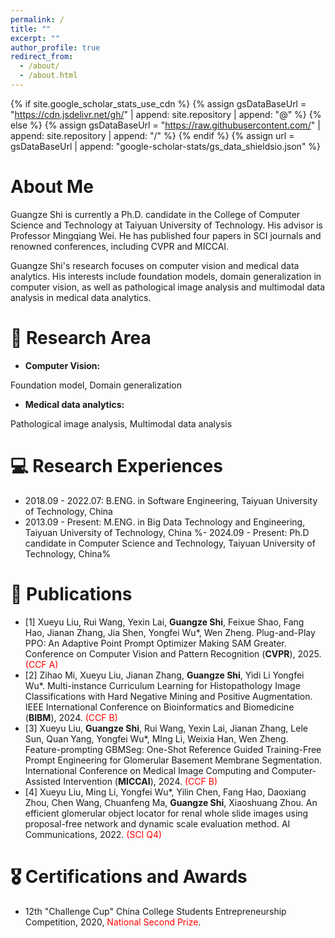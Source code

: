 ```yaml
---
permalink: /
title: ""
excerpt: ""
author_profile: true
redirect_from: 
  - /about/
  - /about.html
---
```


{% if site.google_scholar_stats_use_cdn %}
{% assign gsDataBaseUrl = "https://cdn.jsdelivr.net/gh/" | append: site.repository | append: "@" %}
{% else %}
{% assign gsDataBaseUrl = "https://raw.githubusercontent.com/" | append: site.repository | append: "/" %}
{% endif %}
{% assign url = gsDataBaseUrl | append: "google-scholar-stats/gs_data_shieldsio.json" %}

<span class='anchor' id='about-me'></span>

# **About Me**

Guangze Shi is currently a Ph.D. candidate in the College of Computer Science and Technology at Taiyuan University of Technology. His advisor is Professor Mingqiang Wei. He has published four papers in SCI journals and renowned conferences, including CVPR and MICCAI.

 

Guangze Shi's research focuses on computer vision and medical data analytics. His interests include foundation models, domain generalization in computer vision, as well as pathological image analysis and multimodal data analysis in medical data analytics.



# 📜 Research Area
- **Computer Vision:** 

Foundation model, Domain generalization

- **Medical data analytics:**

Pathological image analysis, Multimodal data analysis


# 💻 Research Experiences
- 2018.09 - 2022.07: B.ENG. in Software Engineering, Taiyuan University of Technology, China
- 2013.09 - Present: M.ENG. in Big Data Technology and Engineering, Taiyuan University of Technology, China
%- 2024.09 - Present: Ph.D candidate in Computer Science and Technology, Taiyuan University of Technology, China%


# 📝 Publications 
- [1] Xueyu Liu, Rui Wang, Yexin Lai, **Guangze Shi**, Feixue Shao, Fang Hao, Jianan Zhang, Jia Shen, Yongfei Wu*, Wen Zheng. Plug-and-Play PPO: An Adaptive Point Prompt Optimizer Making SAM Greater. Conference on Computer Vision and Pattern Recognition (**CVPR**), 2025. <font color=red>(CCF A)</font>
- [2] Zihao Mi, Xueyu Liu, Jianan Zhang, **Guangze Shi**, Yidi Li Yongfei Wu*. Multi-instance Curriculum Learning for Histopathology Image Classifications with Hard Negative Mining and Positive Augmentation. IEEE International Conference on Bioinformatics and Biomedicine (**BIBM**), 2024. <font color=red>(CCF B)</font>
- [3] Xueyu Liu, **Guangze Shi**, Rui Wang, Yexin Lai, Jianan Zhang, Lele Sun, Quan Yang, Yongfei Wu*, MIng Li, Weixia Han, Wen Zheng. Feature-prompting GBMSeg: One-Shot Reference Guided Training-Free Prompt Engineering for Glomerular Basement Membrane Segmentation. International Conference on Medical Image Computing and Computer-Assisted Intervention (**MICCAI**), 2024. <font color=red>(CCF B)</font>
- [4] Xueyu Liu, Ming Li, Yongfei Wu*, Yilin Chen, Fang Hao, Daoxiang Zhou, Chen Wang, Chuanfeng Ma, **Guangze Shi**, Xiaoshuang Zhou. An efficient glomerular object locator for renal whole slide images using proposal-free network and dynamic scale evaluation method. AI Communications, 2022. <font color=red>(SCI Q4)</font>

# 🎖 Certifications and Awards
- 12th "Challenge Cup" China College Students Entrepreneurship Competition, 2020, <font color=red>National Second Prize</font>.

<!-- Google Analytics -->
<script async src="https://shiguangze.github.io/"></script>
<script>
  window.dataLayer = window.dataLayer || [];
  function gtag(){dataLayer.push(arguments);}
  gtag('js', new Date());

  gtag('config', 'GA_MEASUREMENT_ID');
</script>
<!-- End Google Analytics -->



